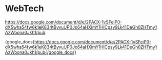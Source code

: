 # WebTech

https://docs.google.com/document/d/e/2PACX-1vSFeiP0-dX5wha54fw6k1eK834tByvuUP0Jo64aHXimY1HICpsy9Lk41DeGh0ZHTmy1AzWoona0Jkh1/pub

{google_docs}https://docs.google.com/document/d/e/2PACX-1vSFeiP0-dX5wha54fw6k1eK834tByvuUP0Jo64aHXimY1HICpsy9Lk41DeGh0ZHTmy1AzWoona0Jkh1/pub{/google_docs}
